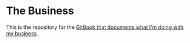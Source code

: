 # The Business

This is the repository for the [GitBook that documents what I'm doing with my business](https://ctm.github.io/docs/the_business/).
